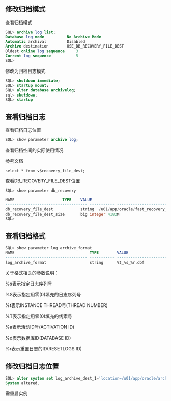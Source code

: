 ## 修改归档模式

查看归档模式

```sql
SQL> archive log list; 
Database log mode	       No Archive Mode
Automatic archival	       Disabled
Archive destination	       USE_DB_RECOVERY_FILE_DEST
Oldest online log sequence     3
Current log sequence	       5
SQL> 
```

修改为归档日志模式

```sql
SQL> shutdown immediate;
SQL> startup mount;
SQL> alter database archivelog;
sql> shutdown;
SQL> startup
```

## 查看归档日志

查看归档日志位置

```sql
SQL> show parameter archive log;
```

查看归档空间的实际使用情况

[参考文档](https://www.cnblogs.com/qzqdy/p/9596554.html)

```
select * from v$recovery_file_dest; 
```

查看DB_RECOVERY_FILE_DEST位置

```sql
SQL> show parameter db_recovery 

NAME				     TYPE	 VALUE
------------------------------------ ----------- ------------------------------
db_recovery_file_dest		     string	 /u01/app/oracle/fast_recovery_area
db_recovery_file_dest_size	     big integer 4182M
SQL> 
```

## 查看归档格式

```sql
SQL> show parameter log_archive_format  
NAME                                 TYPE        VALUE  
------------------------------------ ----------- ------------------------------  
log_archive_format                   string      %t_%s_%r.dbf
```

关于格式相关的参数说明：

%s表示指定日志序列号

%S表示指定用零(0)填充的日志序列号

%t表示INSTANCE THREAD号(THREAD NUMBER)

%T表示指定用零(0)填充的线索号

%a表示活动ID号(ACTIVATION ID)

%d表示数据库ID(DATABASE ID)

%r表示重置日志的ID(RESETLOGS ID)


## 修改归档日志位置

```sql
SQL> alter system set log_archive_dest_1='location=/u01/app/oracle/archive';
System altered.  
```

需重启实例

